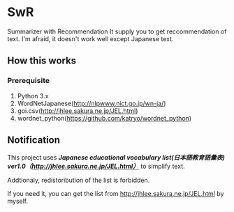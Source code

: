 # SwR
  Summarizer with Recommendation
It supply you to get reccommendation of text.
I'm afraid, it doesn't work well except Japanese text.

## How this works
 ### Prerequisite
 1. Python 3.x
 2. WordNetJapanese(http://nlpwww.nict.go.jp/wn-ja/)
 3. goi.csv(http://jhlee.sakura.ne.jp/JEL.html)
 4. wordnet_python(https://github.com/katryo/wordnet_python)
 
 
## Notification
 This project uses ***Japanese educational vocabulary list(日本語教育語彙表) ver1.0（http://jhlee.sakura.ne.jp/JEL.html）***
 to simplify text.
 
Addtionaly, redistoribution of the list is forbidden. 

If you need it, you can get the list from http://jhlee.sakura.ne.jp/JEL.html by myself.

